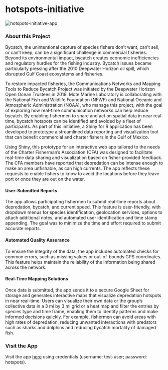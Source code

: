 # hotspots-initiative

![hotspots-initiative-app](https://github.com/user-attachments/assets/6c37ae1c-0bb9-4ae7-afba-9dc86f5d6873)

### About this Project
Bycatch, the unintentional capture of species fishers don’t want, can’t sell, or can’t keep, can be a significant challenge in commercial fisheries. Beyond its environmental impact, bycatch creates economic inefficiencies and regulatory hurdles for the fishing industry. Bycatch issues became particularly pressing after the 2010 Deepwater Horizon oil spill, which disrupted Gulf Coast ecosystems and fisheries.

To restore impacted fisheries, the Communications Networks and Mapping Tools to Reduce Bycatch Project was initiated by the Deepwater Horizon Open Ocean Trustees in 2019. Mote Marine Laboratory is collaborating with the National Fish and Wildlife Foundation (NFWF) and National Oceanic and Atmospheric Administration (NOAA), who manage this project, with the goal of exploring how real-time communication networks can help reduce bycatch. By enabling fishermen to share and act on spatial data in near real-time, bycatch hotspots can be identified and avoided by a fleet of participants. As part of this initiative, a Shiny for R application has been developed to prototype a streamlined data reporting and visualization tool that can benefit commercial and charter fishers in the Gulf of Mexico.

Using Shiny, this prototype for an interactive web app tailored to the needs of the Charter Fisherman’s Association (CFA) was designed to facilitate real-time data sharing and visualization based on fisher-provided feedback. The CFA members have reported that depredation can be intense enough to make an area unfishable, as can high currents. The app reflects these requests to enable fishers to know to avoid the locations before they leave port or once they are out on the water. 

#### User-Submitted Reports
The app allows participating fishermen to submit real-time reports about depredation, bycatch, and current speed. This feature is user-friendly, with dropdown menus for species identification, geolocation services, options to attach additional notes, and automated user identification and time stamp appending. The goal was to minimize the time and effort required to submit accurate reports.

#### Automated Quality Assurance
To ensure the integrity of the data, the app includes automated checks for common errors, such as missing values or out-of-bounds GPS coordinates. This feature helps maintain the reliability of the information being shared across the network.

#### Real-Time Mapping Solutions
Once data is submitted, the app sends it to a secure Google Sheet for storage and generates interactive maps that visualize depredation hotspots in near real-time. Users can visualize their own data or the group’s collective data in a 3 mi by 3 mi grid or a heat map and filter the entries by species type and time frame, enabling them to identify patterns and make informed decisions quickly. For example, fishermen can avoid areas with high rates of depredation, reducing unwanted interactions with predators such as sharks and dolphins and reducing bycatch mortality of damaged fish.

### Visit the App
Visit the app [here](https://cfemm.shinyapps.io/hotspots-initiative) using credentials (username: test-user; password: hotspots).
